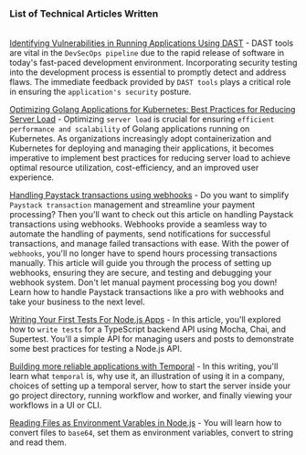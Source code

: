 ### List of Technical Articles Written
\
[Identifying Vulnerabilities in Running Applications Using DAST](https://semaphoreci.com/blog/dast-tools) - DAST tools are vital in the `DevSecOps pipeline` due to the rapid release of software in today's fast-paced development environment. Incorporating security testing into the development process is essential to promptly detect and address flaws. The immediate feedback provided by `DAST tools` plays a critical role in ensuring the `application's security` posture.

[Optimizing Golang Applications for Kubernetes: Best Practices for Reducing Server Load](https://earthly.dev/blog/optimize-golang-for-kubernetes/) - Optimizing `server load` is crucial for ensuring `efficient performance and scalability` of Golang applications running on Kubernetes. As organizations increasingly adopt containerization and Kubernetes for deploying and managing their applications, it becomes imperative to implement best practices for reducing server load to achieve optimal resource utilization, cost-efficiency, and an improved user experience.

[Handling Paystack transactions using webhooks](https://dev.to/ifedayo/handling-paystack-transactions-using-webhooks-4k61) - Do you want to simplify `Paystack transaction` management and streamline your payment processing? Then you'll want to check out this article on handling Paystack transactions using webhooks. Webhooks provide a seamless way to automate the handling of payments, send notifications for successful transactions, and manage failed transactions with ease. With the power of `webhooks`, you'll no longer have to spend hours processing transactions manually. This article will guide you through the process of setting up webhooks, ensuring they are secure, and testing and debugging your webhook system.
Don't let manual payment processing bog you down! Learn how to handle Paystack transactions like a pro with webhooks and take your business to the next level.

[Writing Your First Tests For Node.js Apps](https://dev.to/ifedayo/writing-your-first-tests-for-nodejs-apps-h5p) - In this article, you'll explored how to `write tests` for a TypeScript backend API using Mocha, Chai, and Supertest. You'll a simple API for managing users and posts to demonstrate some best practices for testing a Node.js API.

[Building more reliable applications with Temporal](https://medium.com/@theifedayo/building-more-reliable-applications-with-temporal-7e7aa8868f40) - In this writing, you'll learn what `temporal` is, why use it, an illustration of using it in a company, choices of setting up a temporal server, how to start the server inside your go project directory, running workflow and worker, and finally viewing your workflows in a UI or CLI.

[Reading Files as Environment Varables in Node.js](https://dev.to/ifedayo/reading-files-as-environment-variables-in-nodejs-57g3) - You will learn how to convert files to `base64`, set them as environment variables, convert to string and read them.


